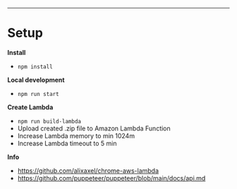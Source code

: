 ***
# **Setup**

**Install**
- `npm install`

**Local development**
- `npm run start`

**Create Lambda**
- `npm run build-lambda`
- Upload created .zip file to Amazon Lambda Function
- Increase Lambda memory to min 1024m 
- Increase Lambda timeout to 5 min

**Info**
- https://github.com/alixaxel/chrome-aws-lambda
- https://github.com/puppeteer/puppeteer/blob/main/docs/api.md